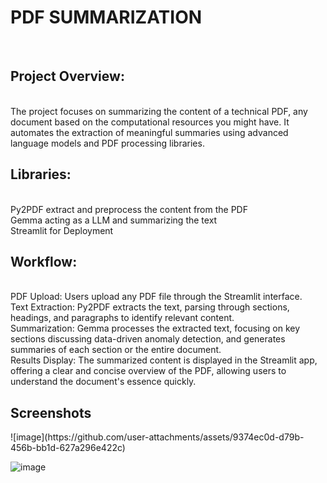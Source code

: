 <h1>PDF SUMMARIZATION</h1> <br />
<h2>Project Overview:</h2> <br />
The project focuses on summarizing the content of a technical PDF, any document based on the computational resources you might have. It automates the extraction of meaningful summaries using advanced language models and PDF processing libraries.
<h2>Libraries:</h2><br />
Py2PDF extract and preprocess the content from the PDF<br />
Gemma acting as a LLM and summarizing the text<br />
Streamlit for Deployment<br />
<h2>Workflow:</h2><br />
PDF Upload: Users upload any PDF file through the Streamlit interface.<br />
Text Extraction: Py2PDF extracts the text, parsing through sections, headings, and paragraphs to identify relevant content.<br />
Summarization: Gemma processes the extracted text, focusing on key sections discussing data-driven anomaly detection, and generates summaries of each section or the entire document.<br />
Results Display: The summarized content is displayed in the Streamlit app, offering a clear and concise overview of the PDF, allowing users to understand the document's essence quickly.<br />

<h2>Screenshots</h2>
![image](https://github.com/user-attachments/assets/9374ec0d-d79b-456b-bb1d-627a296e422c)

![image](https://github.com/user-attachments/assets/dc046346-c15c-4b35-a2ee-58f9fc6320bd)
